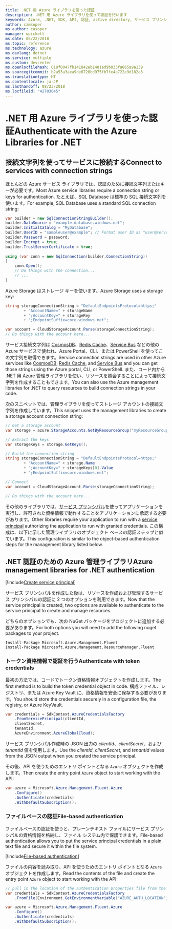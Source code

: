 ```yaml
---
title: .NET 用 Azure ライブラリを使った認証
description: .NET 用 Azure ライブラリを使って認証を行います
keywords: Azure, .NET, SDK, API, 認証, active directory, サービス プリンシパル
author: camsoper
ms.author: casoper
manager: wpickett
ms.date: 08/22/2018
ms.topic: reference
ms.technology: azure
ms.devlang: dotnet
ms.service: multiple
ms.custom: devcenter
ms.openlocfilehash: 019f0047fb141842eb1481ad9b835fa865a9a139
ms.sourcegitcommit: b2a53a3aea9de6720bd975fb7fe4e722e9d182a3
ms.translationtype: HT
ms.contentlocale: ja-JP
ms.lasthandoff: 08/23/2018
ms.locfileid: "42703045"
---
```

# <a name="authenticate-with-the-azure-libraries-for-net"></a><span data-ttu-id="23dc6-104">.NET 用 Azure ライブラリを使った認証</span><span class="sxs-lookup"><span data-stu-id="23dc6-104">Authenticate with the Azure Libraries for .NET</span></span>

## <a name="connect-to-services-with-connection-strings"></a><span data-ttu-id="23dc6-105">接続文字列を使ってサービスに接続する</span><span class="sxs-lookup"><span data-stu-id="23dc6-105">Connect to services with connection strings</span></span>

<span data-ttu-id="23dc6-106">ほとんどの Azure サービス ライブラリでは、認証のために接続文字列またはキーが必要です。</span><span class="sxs-lookup"><span data-stu-id="23dc6-106">Most Azure service libraries require a connection string or keys for authentication.</span></span> <span data-ttu-id="23dc6-107">たとえば、SQL Database は標準の SQL 接続文字列を使います。</span><span class="sxs-lookup"><span data-stu-id="23dc6-107">For example, SQL Database uses a standard SQL connection string:</span></span>

```csharp
var builder = new SqlConnectionStringBuilder();
builder.DataSource = "example.database.windows.net";
builder.InitialCatalog = "MyDatabase";
builder.UserID = "sampleuser@example"; // Format user ID as "user@server"
builder.Password = password;
builder.Encrypt = true;
builder.TrustServerCertificate = true;
                
using (var conn = new SqlConnection(builder.ConnectionString))
{
    conn.Open();
    // Do things with the connection...
    // ...
}
```

<span data-ttu-id="23dc6-108">Azure Storage はストレージ キーを使います。</span><span class="sxs-lookup"><span data-stu-id="23dc6-108">Azure Storage uses a storage key:</span></span>

```csharp
string storageConnectionString = "DefaultEndpointsProtocol=https;"
        + "AccountName=" + storageName
        + ";AccountKey=" + storageKey
        + ";EndpointSuffix=core.windows.net";

var account = CloudStorageAccount.Parse(storageConnectionString);
// Do things with the account here...
```

<span data-ttu-id="23dc6-109">サービス接続文字列は [CosmosDB](/azure/documentdb/documentdb-dotnet-application#a-nametoc395637769astep-5-wiring-up-azure-cosmos-db)、[Redis Cache](/azure/redis-cache/cache-dotnet-how-to-use-azure-redis-cache)、[Service Bus](/azure/service-bus-messaging/service-bus-dotnet-get-started-with-queues) などの他の Azure サービスで使われ、Azure Portal、CLI、または PowerShell を使ってこの文字列を取得できます。</span><span class="sxs-lookup"><span data-stu-id="23dc6-109">Service connection strings are used in other Azure services like [CosmosDB](/azure/documentdb/documentdb-dotnet-application#a-nametoc395637769astep-5-wiring-up-azure-cosmos-db), [Redis Cache](/azure/redis-cache/cache-dotnet-how-to-use-azure-redis-cache), and [Service Bus](/azure/service-bus-messaging/service-bus-dotnet-get-started-with-queues) and you can get those strings using the Azure portal, CLI, or PowerShell.</span></span>  <span data-ttu-id="23dc6-110">また、コード内から .NET 用 Azure 管理ライブラリを使い、リソースを照会することによって接続文字列を作成することもできます。</span><span class="sxs-lookup"><span data-stu-id="23dc6-110">You can also use the Azure management libraries for .NET to query resources to build connection strings in your code.</span></span> 

<span data-ttu-id="23dc6-111">次のスニペットでは、管理ライブラリを使ってストレージ アカウントの接続文字列を作成しています。</span><span class="sxs-lookup"><span data-stu-id="23dc6-111">This snippet uses the management libraries to create a storage account connection string:</span></span>

```csharp
// Get a storage account
var storage = azure.StorageAccounts.GetByResourceGroup("myResourceGroup", "myStorageAccount");

// Extract the keys
var storageKeys = storage.GetKeys();

// Build the connection string
string storageConnectionString = "DefaultEndpointsProtocol=https;"
        + "AccountName=" + storage.Name
        + ";AccountKey=" + storageKeys[0].Value
        + ";EndpointSuffix=core.windows.net";

// Connect
var account = CloudStorageAccount.Parse(storageConnectionString);

// Do things with the account here...
```

<span data-ttu-id="23dc6-112">その他のライブラリでは、[サービス プリンシパル](https://docs.microsoft.com/azure/active-directory/develop/active-directory-application-objects)を使ってアプリケーションを実行し、許可された資格情報で動作することをアプリケーションに承認する必要があります。</span><span class="sxs-lookup"><span data-stu-id="23dc6-112">Other libraries require your application to run with a [service principal](https://docs.microsoft.com/azure/active-directory/develop/active-directory-application-objects) authorizing the application to run with granted credentials.</span></span> <span data-ttu-id="23dc6-113">この構成は、以下に示した管理ライブラリのオブジェクト ベースの認証ステップと似ています。</span><span class="sxs-lookup"><span data-stu-id="23dc6-113">This configuration is similar to the object-based authentication steps for the management library listed below.</span></span>

## <a name="mgmt-auth"></a><span data-ttu-id="23dc6-114">.NET 認証のための Azure 管理ライブラリ</span><span class="sxs-lookup"><span data-stu-id="23dc6-114">Azure management libraries for .NET authentication</span></span>

[!include[Create service principal](includes/create-sp.md)]

<span data-ttu-id="23dc6-115">サービス プリンシパルを作成した後は、リソースを作成および管理するサービス プリンシパルの認証に 2 つのオプションを利用できます。</span><span class="sxs-lookup"><span data-stu-id="23dc6-115">Now that the service principal is created, two options are available to authenticate to the service principal to create and manage resources.</span></span>

<span data-ttu-id="23dc6-116">どちらのオプションでも、次の NuGet パッケージをプロジェクトに追加する必要があります。</span><span class="sxs-lookup"><span data-stu-id="23dc6-116">For both options you will need to add the following nuget packages to your project.</span></span>

```
Install-Package Microsoft.Azure.Management.Fluent
Install-Package Microsoft.Azure.Management.ResourceManager.Fluent
```

### <a name="authenticate-with-token-credentials"></a><span data-ttu-id="23dc6-117">トークン資格情報で認証を行う</span><span class="sxs-lookup"><span data-stu-id="23dc6-117">Authenticate with token credentials</span></span>

<span data-ttu-id="23dc6-118">最初の方法では、コードでトークン資格情報オブジェクトを作成します。</span><span class="sxs-lookup"><span data-stu-id="23dc6-118">The first method is to build the token credential object in code.</span></span>  <span data-ttu-id="23dc6-119">構成ファイル、レジストリ、または Azure Key Vault に、資格情報を安全に保存する必要があります。</span><span class="sxs-lookup"><span data-stu-id="23dc6-119">You should store the credentials securely in a configuration file, the registry, or Azure KeyVault.</span></span>

```csharp
var credentials = SdkContext.AzureCredentialsFactory
    .FromServicePrincipal(clientId,
    clientSecret,
    tenantId, 
    AzureEnvironment.AzureGlobalCloud);
```

<span data-ttu-id="23dc6-120">サービス プリンシパル作成時の JSON 出力の *clientId*、*clientSecret*、および *tenantId* 値を使用します。</span><span class="sxs-lookup"><span data-stu-id="23dc6-120">Use the *clientId*, *clientSecret*, and *tenantId* values from the JSON output when you created the service principal.</span></span>

<span data-ttu-id="23dc6-121">その後、API を使うためのエントリ ポイントとなる `Azure` オブジェクトを作成します。</span><span class="sxs-lookup"><span data-stu-id="23dc6-121">Then create the entry point `Azure` object to start working with the API:</span></span>

```csharp
var azure = Microsoft.Azure.Management.Fluent.Azure
    .Configure()
    .Authenticate(credentials)
    .WithDefaultSubscription();
```

### <a name="mgmt-file"></a><span data-ttu-id="23dc6-122">ファイルベースの認証</span><span class="sxs-lookup"><span data-stu-id="23dc6-122">File-based authentication</span></span>

<span data-ttu-id="23dc6-123">ファイルベースの認証を使うと、プレーンテキスト ファイルにサービス プリンシパルの資格情報を格納し、ファイル システム内で保護できます。</span><span class="sxs-lookup"><span data-stu-id="23dc6-123">File-based authentication allows you to put the service principal credentials in a plain text file and secure it within the file system.</span></span>

[!include[File-based authentication](includes/file-based-auth.md)]

<span data-ttu-id="23dc6-124">ファイルの内容を読み取り、API を使うためのエントリ ポイントとなる `Azure` オブジェクトを作成します。</span><span class="sxs-lookup"><span data-stu-id="23dc6-124">Read the contents of the file and create the entry point `Azure` object to start working with the API:</span></span>

```csharp
// pull in the location of the authentication properties file from the environment 
var credentials = SdkContext.AzureCredentialsFactory
    .FromFile(Environment.GetEnvironmentVariable("AZURE_AUTH_LOCATION"));

var azure = Microsoft.Azure.Management.Fluent.Azure
    .Configure()
    .Authenticate(credentials)
    .WithDefaultSubscription();
```
